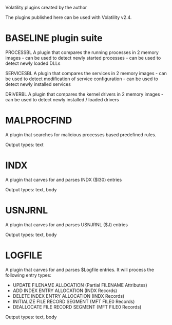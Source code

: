 Volatility plugins created by the author

The plugins published here can be used with Volatility v2.4.

BASELINE plugin suite
=====================
  PROCESSBL    A plugin that compares the running processes in 2 memory images
               - can be used to detect newly started processes
               - can be used to detect newly loaded DLLs
               
  SERVICESBL   A plugin that compares the services in 2 memory images
               - can be used to detect modification of service configuration
               - can be used to detect newly installed services
               
  DRIVERBL     A plugin that compares the kernel drivers in 2 memory images
               - can be used to detect newly installed / loaded drivers

MALPROCFIND
===========

A plugin that searches for malicious processes based predefined rules.

Output types: text
             
INDX
====

A plugin that carves for and parses INDX ($I30) entries

Output types: text, body

USNJRNL
=======

A plugin that carves for and parses USNJRNL ($J) entries

Output types: text, body

LOGFILE
=======

A plugin that carves for and parses $Logfile entries. It will process the
following entry types:

 - UPDATE FILENAME ALLOCATION (Partial FILENAME Attributes)
 - ADD INDEX ENTRY ALLOCATION (INDX Records)
 - DELETE INDEX ENTRY ALLOCATION (INDX Records)
 - INITIALIZE FILE RECORD SEGMENT (MFT FILE0 Records)
 - DEALLOCATE FILE RECORD SEGMENT (MFT FILE0 Records)

Output types: text, body